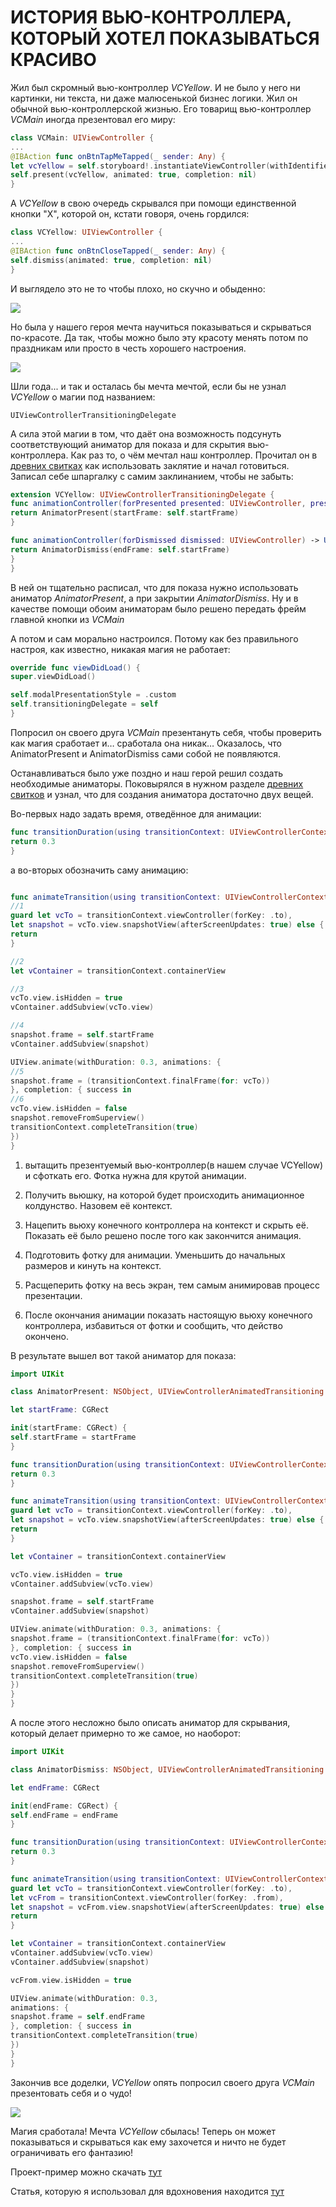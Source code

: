 # ИСТОРИЯ ВЬЮ-КОНТРОЛЛЕРА, КОТОРЫЙ ХОТЕЛ ПОКАЗЫВАТЬСЯ КРАСИВО

Жил был скромный вью-контроллер *VCYellow*. И не было у него ни картинки, ни текста, ни даже малюсенькой бизнес логики. Жил он обычной вью-контроллерской жизнью.
Его товарищ вью-контроллер *VCMain* иногда презентовал его миру:

```swift
class VCMain: UIViewController {
...
@IBAction func onBtnTapMeTapped(_ sender: Any) {
let vcYellow = self.storyboard!.instantiateViewController(withIdentifier: "VCYellow") as! VCYellow
self.present(vcYellow, animated: true, completion: nil)
}
```
А *VCYellow* в свою очередь скрывался при помощи единственной кнопки "X", которой он, кстати говоря, очень гордился:

```swift
class VCYellow: UIViewController {
...
@IBAction func onBtnCloseTapped(_ sender: Any) {
self.dismiss(animated: true, completion: nil)
}
```

И выглядело это не то чтобы плохо, но скучно и обыденно:

![](https://habrastorage.org/webt/fb/lf/op/fblfopvr4h0lp2dyltbjqhled64.gif)

Но была у нашего героя мечта научиться показываться и скрываться по-красоте. Да так, чтобы можно было эту красоту менять потом по праздникам или просто в честь хорошего настроения.

![](https://habrastorage.org/webt/ow/f1/jd/owf1jdk2uqqufbr_fzuntpwlovk.gif)

Шли года... и так и осталась бы мечта мечтой, если бы не узнал *VCYellow* о магии под названием:
```
UIViewControllerTransitioningDelegate
```
А сила этой магии в том, что даёт она возможность подсунуть соответствующий аниматор для показа и для скрытия вью-контроллера. Как раз то, о чём мечтал наш контроллер.
Прочитал он в [древних свитках](https://developer.apple.com/documentation/uikit/uiviewcontrollertransitioningdelegate) как использовать заклятие и начал готовиться.
Записал себе шпаргалку с самим заклинанием, чтобы не забыть:

```swift
extension VCYellow: UIViewControllerTransitioningDelegate {
func animationController(forPresented presented: UIViewController, presenting: UIViewController, source: UIViewController) -> UIViewControllerAnimatedTransitioning? {
return AnimatorPresent(startFrame: self.startFrame)
}

func animationController(forDismissed dismissed: UIViewController) -> UIViewControllerAnimatedTransitioning? {
return AnimatorDismiss(endFrame: self.startFrame)
}
}
```
В ней он тщательно расписал, что для показа нужно использовать аниматор *AnimatorPresent*, а при закрытии *AnimatorDismiss*.
Ну и в качестве помощи обоим аниматорам было решено передать фрейм главной кнопки из *VCMain*

А потом и сам морально настроился. Потому как без правильного настроя, как известно, никакая магия не работает:
```swift
override func viewDidLoad() {
super.viewDidLoad()

self.modalPresentationStyle = .custom
self.transitioningDelegate = self
}
```
Попросил он своего друга *VCMain* презентануть себя, чтобы проверить как магия сработает и… сработала она никак…
Оказалось, что AnimatorPresent и AnimatorDismiss сами собой не появляются.

Останавливаться было уже поздно и наш герой решил создать необходимые аниматоры. Поковырялся в нужном разделе [древних свитков](https://developer.apple.com/documentation/uikit/uiviewcontrolleranimatedtransitioning) и узнал, что для создания аниматора достаточно двух вещей.

Во-первых надо задать время, отведённое для анимации:

```swift
func transitionDuration(using transitionContext: UIViewControllerContextTransitioning?) -> TimeInterval {
return 0.3
}
```

а во-вторых обозначить саму анимацию:

```swift

func animateTransition(using transitionContext: UIViewControllerContextTransitioning) {
//1
guard let vcTo = transitionContext.viewController(forKey: .to),
let snapshot = vcTo.view.snapshotView(afterScreenUpdates: true) else {
return
}

//2
let vContainer = transitionContext.containerView

//3
vcTo.view.isHidden = true
vContainer.addSubview(vcTo.view)

//4
snapshot.frame = self.startFrame
vContainer.addSubview(snapshot)

UIView.animate(withDuration: 0.3, animations: {
//5
snapshot.frame = (transitionContext.finalFrame(for: vcTo))
}, completion: { success in
//6
vcTo.view.isHidden = false
snapshot.removeFromSuperview()
transitionContext.completeTransition(true)
})
}

```

1) вытащить презентуемый вью-контроллер(в нашем случае VCYellow) и сфоткать его. Фотка нужна для
крутой анимации.

2) Получить вьюшку, на которой будет происходить анимационное колдунство.
Назовем её контекст.

3) Нацепить вьюху конечного контроллера на контекст и скрыть её. Показать
её было решено после того как закончится анимация.

4) Подготовить фотку для анимации. Уменьшить до начальных размеров и кинуть на контекст.

5) Расщеперить фотку на весь экран, тем самым анимировав процесс презентации.

6) После окончания анимации показать настоящую вьюху конечного контроллера,
избавиться от фотки и сообщить, что действо окончено.

В результате вышел вот такой аниматор для показа:

```swift
import UIKit

class AnimatorPresent: NSObject, UIViewControllerAnimatedTransitioning {

let startFrame: CGRect

init(startFrame: CGRect) {
self.startFrame = startFrame
}

func transitionDuration(using transitionContext: UIViewControllerContextTransitioning?) -> TimeInterval {
return 0.3
}

func animateTransition(using transitionContext: UIViewControllerContextTransitioning) {
guard let vcTo = transitionContext.viewController(forKey: .to),
let snapshot = vcTo.view.snapshotView(afterScreenUpdates: true) else {
return
}

let vContainer = transitionContext.containerView

vcTo.view.isHidden = true
vContainer.addSubview(vcTo.view)

snapshot.frame = self.startFrame
vContainer.addSubview(snapshot)

UIView.animate(withDuration: 0.3, animations: {
snapshot.frame = (transitionContext.finalFrame(for: vcTo))
}, completion: { success in
vcTo.view.isHidden = false
snapshot.removeFromSuperview()
transitionContext.completeTransition(true)
})
}
}
```

А после этого несложно было описать аниматор для скрывания, который делает примерно то же самое, но наоборот:

```swift
import UIKit

class AnimatorDismiss: NSObject, UIViewControllerAnimatedTransitioning {

let endFrame: CGRect

init(endFrame: CGRect) {
self.endFrame = endFrame
}

func transitionDuration(using transitionContext: UIViewControllerContextTransitioning?) -> TimeInterval {
return 0.3
}

func animateTransition(using transitionContext: UIViewControllerContextTransitioning) {
guard let vcTo = transitionContext.viewController(forKey: .to),
let vcFrom = transitionContext.viewController(forKey: .from),
let snapshot = vcFrom.view.snapshotView(afterScreenUpdates: true) else {
return
}

let vContainer = transitionContext.containerView
vContainer.addSubview(vcTo.view)
vContainer.addSubview(snapshot)

vcFrom.view.isHidden = true

UIView.animate(withDuration: 0.3,
animations: {
snapshot.frame = self.endFrame
}, completion: { success in
transitionContext.completeTransition(true)
})
}
}
```

Закончив все доделки, *VCYellow* опять попросил своего друга *VCMain* презентовать себя и о чудо!

![](https://habrastorage.org/webt/ow/f1/jd/owf1jdk2uqqufbr_fzuntpwlovk.gif)

Магия сработала! Мечта *VCYellow* сбылась! Теперь он может показываться и скрываться как ему захочется и ничто не будет ограничивать его фантазию!

Проект-пример можно скачать [тут](https://github.com/funkydevil/customTransition)

Статья, которую я использовал для вдохновения находится [тут](https://www.raywenderlich.com/322-custom-uiviewcontroller-transitions-getting-started)
